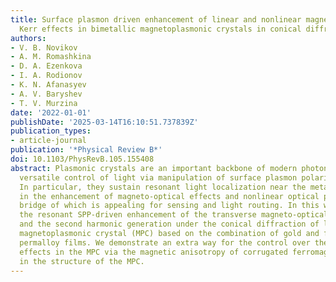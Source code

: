```yaml
---
title: Surface plasmon driven enhancement of linear and nonlinear magneto-optical
  Kerr effects in bimetallic magnetoplasmonic crystals in conical diffraction
authors:
- V. B. Novikov
- A. M. Romashkina
- D. A. Ezenkova
- I. A. Rodionov
- K. N. Afanasyev
- A. V. Baryshev
- T. V. Murzina
date: '2022-01-01'
publishDate: '2025-03-14T16:10:51.737839Z'
publication_types:
- article-journal
publication: '*Physical Review B*'
doi: 10.1103/PhysRevB.105.155408
abstract: Plasmonic crystals are an important backbone of modern photonics offering
  versatile control of light via manipulation of surface plasmon polaritons (SPPs).
  In particular, they sustain resonant light localization near the metal surface resulting
  in the enhancement of magneto-optical effects and nonlinear optical phenomena, the
  bridge of which is appealing for sensing and light routing. In this work we investigate
  the resonant SPP-driven enhancement of the transverse magneto-optical Kerr effect
  and the second harmonic generation under the conical diffraction of light in a one-dimensional
  magnetoplasmonic crystal (MPC) based on the combination of gold and ferromagnetic
  permalloy films. We demonstrate an extra way for the control over the magneto-optical
  effects in the MPC via the magnetic anisotropy of corrugated ferromagnetic film
  in the structure of the MPC.
---
```

